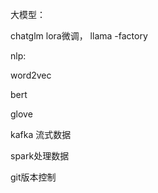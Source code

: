 大模型：

chatglm lora微调， llama -factory 



nlp: 

word2vec 

bert 

glove







kafka 流式数据

spark处理数据

git版本控制




